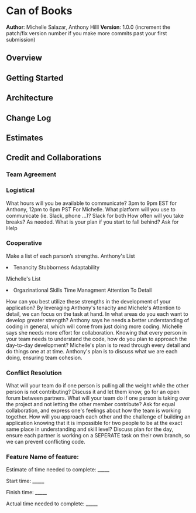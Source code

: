 # Can of Books

**Author**: Michelle Salazar, Anthony Hilll
**Version**: 1.0.0 (increment the patch/fix version number if you make more commits past your first submission)

## Overview
<!-- Provide a high level overview of what this application is and why you are building it, beyond the fact that it's an assignment for this class. (i.e. What's your problem domain?) -->

## Getting Started
<!-- What are the steps that a user must take in order to build this app on their own machine and get it running? -->

## Architecture
<!-- Provide a detailed description of the application design. What technologies (languages, libraries, etc) you're using, and any other relevant design information. -->

## Change Log
<!-- Use this area to document the iterative changes made to your application as each feature is successfully implemented. Use time stamps. Here's an example:

01-01-2001 4:59pm - Application now has a fully-functional express server, with a GET route for the location resource. -->

## Estimates
<!-- See below -->

## Credit and Collaborations
<!-- Give credit (and a link) to other people or resources that helped you build this application. -->




### Team Agreement 


 ### Logistical

What hours will you be available to communicate? 3pm to 9pm EST for Anthony, 12pm to 6pm PST For Michelle.
What platform will you use to communicate (ie. Slack, phone …)? Slack for both
How often will you take breaks? As needed.
What is your plan if you start to fall behind? Ask for Help

### Cooperative

Make a list of each parson’s strengths.
Anthony's List
<li>
Tenancity
Stubborness
Adaptability
</li>

Michelle's List
<li>
Orgazinational Skills
Time Managment
Attention To Detail
</li>



How can you best utilize these strengths in the development of your application? By leveraging Anthony's tenacity and Michele's Attention to detail, we can focus on the task at hand. 
In what areas do you each want to develop greater strength? Anthony says he needs a better understanding of coding in general, which will come from just doing more coding. Michelle  says she needs more effort for collaboration.
Knowing that every person in your team needs to understand the code, how do you plan to approach the day-to-day development? Michelle's plan is to read through every detail and do things one at at time. Anthony's plan is to discuss what we are each doing, ensuring team cohesion. 

### Conflict Resolution

What will your team do if one person is pulling all the weight while the other person is not contributing? Discuss it and let them know, go for an open forum between partners. 
What will your team do if one person is taking over the project and not letting the other member contribute?  Ask for equal collaboration, and express one's feelings about how the team is working together. 
How will you approach each other and the challenge of building an application knowing that it is impossible for two people to be at the exact same place in understanding and skill level? Discuss plan for the day, ensure each partner is working on a SEPERATE task on their own branch, so we can prevent conflicting code. 




### Feature Name of feature: 

Estimate of time needed to complete: _____

Start time: _____

Finish time: _____

Actual time needed to complete: _____